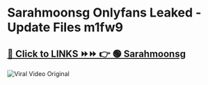 
 # Sarahmoonsg Onlyfans Leaked - Update Files m1fw9

## <h2><a href="https://clipsfans.com/Sarahmoonsg&ref=git">🔗 Click to LINKS ⏩⏩ 👉 🟢 Sarahmoonsg </a></h2>

<a href="https://clipsfans.com/Sarahmoonsg&ref=git" rel="nofollow" data-target="animated-image.originalLink"><img src="https://i.ibb.co.com/xMMVF88/686577567.gif" alt="Viral Video Original" style="max-width: 100%; display: inline-block;" data-target="animated-image.originalImage"></a>

